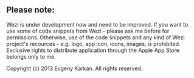 Please note:
------------
Wezi is under development now and need to be improved.
If you want to use some of code snippets from Wezi - please ask me before for permissions.
Otherwise, use of the code snippets and any kind of Wezi project's recources - e.g. logo, app icon, icons, images, is prohibited. Exclusive rights to distribute application through the Apple App Store belongs only to me.

Copyright (c) 2013 Evgeny Karkan. All rights reserved.
